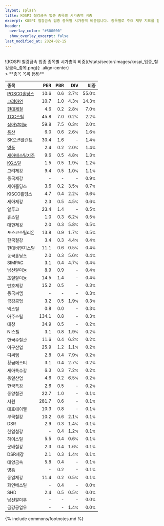 ```yaml
---
layout: splash
title: KOSPI 철강금속 업종 종목별 시가총액 비중
excerpt: KOSPI 철강금속 업종 종목별 시가총액 비중입니다. 종목별로 주요 재무 지표를 함께 표시합니다.
header:
  overlay_color: "#800000"
  show_overlay_excerpt: false
last_modified_at: 2024-02-15
---
```

<br>
![KOSPI 철강금속 업종 종목별 시가총액 비중](/stats/sector/images/kospi_업종_철강금속_종목.png){: .align-center}
<br>
> **종목 목록 (55)**<a id="list"></a>

| **종목** | **PER** | **PBR** | **DIV** | **비중** |
| :------- | ------: | ------: | ------: | -------: |
| [POSCO홀딩스](/005490/) | 10.6 | 0.6 | 2.7<small>%</small> | 55.0<small>%</small> |
| [고려아연](/010130/) | 10.7 | 1.0 | 4.3<small>%</small> | 14.3<small>%</small> |
| [현대제철](/004020/) | 4.6 | 0.2 | 2.8<small>%</small> | 7.0<small>%</small> |
| [TCC스틸](/002710/) | 45.8 | 7.0 | 0.2<small>%</small> | 2.2<small>%</small> |
| [삼아알미늄](/006110/) | 59.8 | 7.5 | 0.3<small>%</small> | 2.0<small>%</small> |
| [풍산](/103140/) | 6.0 | 0.6 | 2.6<small>%</small> | 1.6<small>%</small> |
| SK오션플랜트 | 30.4 | 1.6 | - | 1.4<small>%</small> |
| [영풍](/000670/) | 2.4 | 0.2 | 2.0<small>%</small> | 1.4<small>%</small> |
| [세아베스틸지주](/001430/) | 9.6 | 0.5 | 4.8<small>%</small> | 1.3<small>%</small> |
| [KG스틸](/016380/) | 1.5 | 0.5 | 1.9<small>%</small> | 1.2<small>%</small> |
| 고려제강 | 9.4 | 0.5 | 1.0<small>%</small> | 1.1<small>%</small> |
| 동국제강 | - | - | - | 0.9<small>%</small> |
| 세아홀딩스 | 3.6 | 0.2 | 3.5<small>%</small> | 0.7<small>%</small> |
| KISCO홀딩스 | 4.7 | 0.4 | 2.2<small>%</small> | 0.6<small>%</small> |
| 세아제강 | 2.3 | 0.5 | 4.5<small>%</small> | 0.6<small>%</small> |
| 알루코 | 23.4 | 1.4 | - | 0.5<small>%</small> |
| 휴스틸 | 1.0 | 0.3 | 6.2<small>%</small> | 0.5<small>%</small> |
| 대한제강 | 2.0 | 0.3 | 5.8<small>%</small> | 0.5<small>%</small> |
| 포스코스틸리온 | 13.8 | 0.9 | 1.7<small>%</small> | 0.5<small>%</small> |
| 한국철강 | 3.4 | 0.3 | 4.4<small>%</small> | 0.4<small>%</small> |
| 현대비앤지스틸 | 11.1 | 0.6 | 0.5<small>%</small> | 0.4<small>%</small> |
| 동국홀딩스 | 2.0 | 0.3 | 5.6<small>%</small> | 0.4<small>%</small> |
| SIMPAC | 3.1 | 0.4 | 4.7<small>%</small> | 0.4<small>%</small> |
| 남선알미늄 | 8.9 | 0.9 | - | 0.4<small>%</small> |
| 조일알미늄 | 14.5 | 1.4 | - | 0.4<small>%</small> |
| 만호제강 | 15.2 | 0.5 | - | 0.3<small>%</small> |
| 동국씨엠 | - | - | - | 0.3<small>%</small> |
| 금강공업 | 3.2 | 0.5 | 1.9<small>%</small> | 0.3<small>%</small> |
| 넥스틸 | 0.8 | 0.0 | - | 0.3<small>%</small> |
| 아주스틸 | 134.1 | 0.8 | - | 0.3<small>%</small> |
| 대창 | 34.9 | 0.5 | - | 0.2<small>%</small> |
| NI스틸 | 3.1 | 0.8 | 1.9<small>%</small> | 0.2<small>%</small> |
| 한국주철관 | 11.6 | 0.4 | 6.2<small>%</small> | 0.2<small>%</small> |
| 이구산업 | 25.9 | 1.2 | 1.1<small>%</small> | 0.2<small>%</small> |
| 디씨엠 | 2.8 | 0.4 | 7.9<small>%</small> | 0.2<small>%</small> |
| 황금에스티 | 3.1 | 0.4 | 2.7<small>%</small> | 0.2<small>%</small> |
| 세아특수강 | 6.3 | 0.3 | 7.2<small>%</small> | 0.2<small>%</small> |
| 동일산업 | 4.6 | 0.2 | 6.5<small>%</small> | 0.2<small>%</small> |
| 한국특강 | 2.6 | 0.5 | - | 0.2<small>%</small> |
| 동양철관 | 22.7 | 1.0 | - | 0.1<small>%</small> |
| 서원 | 281.7 | 0.6 | - | 0.1<small>%</small> |
| 대호에이엘 | 10.3 | 0.8 | - | 0.1<small>%</small> |
| 부국철강 | 10.2 | 0.6 | 2.1<small>%</small> | 0.1<small>%</small> |
| DSR | 2.9 | 0.3 | 1.4<small>%</small> | 0.1<small>%</small> |
| 한일철강 | - | 0.4 | 1.2<small>%</small> | 0.1<small>%</small> |
| 하이스틸 | 5.5 | 0.4 | 0.6<small>%</small> | 0.1<small>%</small> |
| 문배철강 | 2.3 | 0.4 | 1.6<small>%</small> | 0.1<small>%</small> |
| DSR제강 | 2.1 | 0.3 | 1.4<small>%</small> | 0.1<small>%</small> |
| 대양금속 | 5.8 | 0.4 | - | 0.1<small>%</small> |
| 영흥 | - | 0.2 | - | 0.1<small>%</small> |
| 동일제강 | 11.4 | 0.2 | 0.5<small>%</small> | 0.1<small>%</small> |
| 화인베스틸 | - | 0.4 | - | 0.0<small>%</small> |
| SHD | 2.4 | 0.5 | 0.5<small>%</small> | 0.0<small>%</small> |
| 남선알미우 | - | - | - | 0.0<small>%</small> |
| 금강공업우 | - | - | 1.4<small>%</small> | 0.0<small>%</small> |

{% include commons/footnotes.md %}